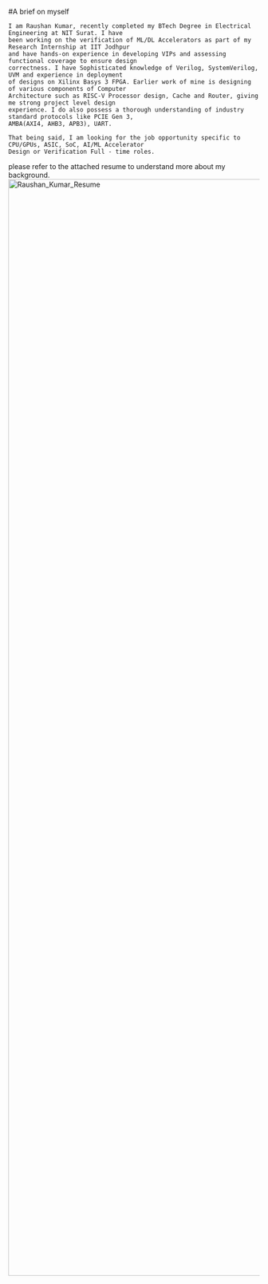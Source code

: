 #A brief on myself

    I am Raushan Kumar, recently completed my BTech Degree in Electrical Engineering at NIT Surat. I have 
    been working on the verification of ML/DL Accelerators as part of my Research Internship at IIT Jodhpur 
    and have hands-on experience in developing VIPs and assessing functional coverage to ensure design 
    correctness. I have Sophisticated knowledge of Verilog, SystemVerilog, UVM and experience in deployment 
    of designs on Xilinx Basys 3 FPGA. Earlier work of mine is designing of various components of Computer 
    Architecture such as RISC-V Processor design, Cache and Router, giving me strong project level design 
    experience. I do also possess a thorough understanding of industry standard protocols like PCIE Gen 3, 
    AMBA(AXI4, AHB3, APB3), UART.

    That being said, I am looking for the job opportunity specific to CPU/GPUs, ASIC, SoC, AI/ML Accelerator 
    Design or Verification Full - time roles.

please refer to the attached resume to understand more about my background.
<img width="1700" height="2200" alt="Raushan_Kumar_Resume" src="https://github.com/user-attachments/assets/cbc4bf45-6282-4414-8c1d-60b2e45d8894" />
